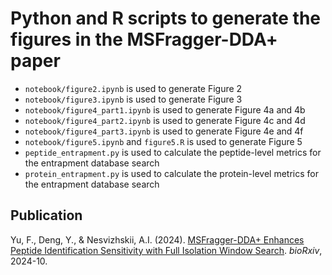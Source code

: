 # Python and R scripts to generate the figures in the MSFragger-DDA+ paper

- `notebook/figure2.ipynb` is used to generate Figure 2
- `notebook/figure3.ipynb` is used to generate Figure 3
- `notebook/figure4_part1.ipynb` is used to generate Figure 4a and 4b
- `notebook/figure4_part2.ipynb` is used to generate Figure 4c and 4d
- `notebook/figure4_part3.ipynb` is used to generate Figure 4e and 4f
- `notebook/figure5.ipynb` and `figure5.R` is used to generate Figure 5
- `peptide_entrapment.py` is used to calculate the peptide-level metrics for the entrapment database search 
- `protein_entrapment.py` is used to calculate the protein-level metrics for the entrapment database search 

## Publication
Yu, F., Deng, Y., & Nesvizhskii, A.I. (2024). [MSFragger-DDA+ Enhances Peptide Identification Sensitivity with Full Isolation Window Search](https://doi.org/10.1101/2024.10.12.618041). _bioRxiv_, 2024-10.
